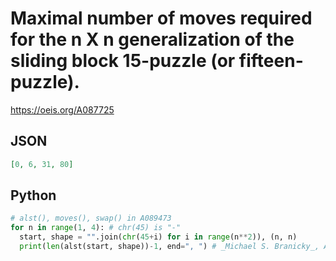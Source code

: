 # Maximal number of moves required for the n X n generalization of the sliding block 15\-puzzle \(or fifteen\-puzzle\)\.
https://oeis.org/A087725
## JSON
```JSON
[0, 6, 31, 80]
```
## Python
```Python
# alst(), moves(), swap() in A089473
for n in range(1, 4): # chr(45) is "-"
  start, shape = "".join(chr(45+i) for i in range(n**2)), (n, n)
  print(len(alst(start, shape))-1, end=", ") # _Michael S. Branicky_, Aug 02 2021
```
